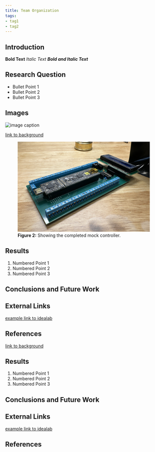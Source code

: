 ```yaml
---
title: Team Organization
tags:
- tag1
- tag2
---
```


## Introduction

**Bold Text**
_Italic Text_
**_Bold and Italic Text_**

## Research Question

* Bullet Point 1
* Bullet Point 2
* Bullet Point 3

## Images

![image caption](https://idealab.asu.edu/assets/images/research/jumper1.png)

[link to background](/background)

<figure>
    <img src="docs/Images/imageGoal.jpg"
         alt="Showing the completed mock controller">
    <figcaption><strong>Figure 2:</strong> Showing the completed mock controller.</figcaption>
</figure>

## Results

1. Numbered Point 1
1. Numbered Point 2
1. Numbered Point 3

## Conclusions and Future Work

## External Links

[example link to idealab](https://idealab.asu.edu)


## References

[link to background](/background)

## Results

1. Numbered Point 1
1. Numbered Point 2
1. Numbered Point 3

## Conclusions and Future Work

## External Links

[example link to idealab](https://idealab.asu.edu)


## References
